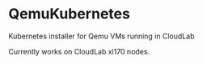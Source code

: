 # QemuKubernetes
Kubernetes installer for Qemu VMs running in CloudLab

Currently works on CloudLab xl170 nodes.
